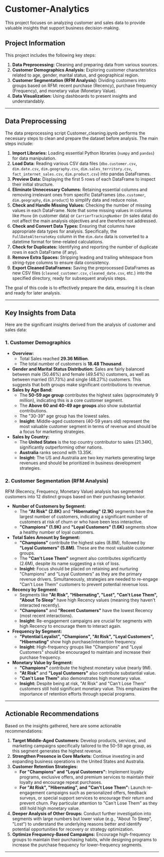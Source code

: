 # Customer-Analytics
This project focuses on analyzing customer and sales data to provide valuable insights that support business decision-making.

## Project Information

This project includes the following key steps:
1.  **Data Preprocessing:** Cleaning and preparing data from various sources.
2.  **Customer Demographics Analysis:** Exploring customer characteristics related to age, gender, marital status, and geographical region.
3.  **Customer Segmentation (RFM Analysis):** Dividing customers into groups based on RFM: recent purchase (Recency), purchase frequency (Frequency), and monetary value (Monetary Value).
4.  **Data Visualization:** Using dashboards to present insights and understandably.

---

## Data Preprocessing

The data preprocessing script Customer_cleaning.ipynb performs the necessary steps to clean and prepare the dataset before analysis. The main steps include:

1.  **Import Libraries:** Loading essential Python libraries (`numpy` and `pandas`) for data manipulation.
2.  **Load Data:** Reading various CSV data files (`dbo.customer.csv`, `dim.date.csv`, `dim.geography.csv`, `dim.sales_territory.csv`, `fact_internet_sales.csv`, `dim.product.csv`) into pandas DataFrames.
3.  **Preview Data:** Displaying the first 5 rows of each DataFrame to inspect their initial structure.
4.  **Eliminate Unnecessary Columns:** Retaining essential columns and removing irrelevant ones from specific DataFrames (`dbo.customer`, `dim.geography`, `dim.product`) to simplify data and reduce noise.
5.  **Check and Handle Missing Values:** Checking the number of missing values in each DataFrame. Note that some missing values in columns like `Phone` (in customer data) or `CarrierTrackingNumber` (in sales data) do not affect the main analysis objectives and are therefore not addressed.
6.  **Check and Convert Data Types:** Ensuring that columns have appropriate data types for analysis. Specifically, the `FullDateAlternateKey` column in the `dim.date` data is converted to a datetime format for time-related calculations.
7.  **Check for Duplicates:** Identifying and reporting the number of duplicate rows in each DataFrame (if any).
8.  **Remove Extra Spaces:** Stripping leading and trailing whitespace from string-type columns to ensure data consistency.
9.  **Export Cleaned DataFrames:** Saving the preprocessed DataFrames as new CSV files (`cleaned_customer.csv`, `cleaned_date.csv`, etc.) into the specified directory, ready for subsequent analysis steps.

The goal of this code is to effectively prepare the data, ensuring it is clean and ready for later analysis.

---

## Key Insights from Data

Here are the significant insights derived from the analysis of customer and sales data:

### 1. Customer Demographics

* **Overview:**
    * Total Sales reached **29.36 Million**.
    * The total number of customers is **18.48 Thousand**.
* **Gender and Marital Status Distribution:** Sales are fairly balanced between male (50.46%) and female (49.54%) customers, as well as between married (51.73%) and single (48.27%) customers. This suggests that both groups make significant contributions to revenue.
* **Sales by Age Band:**
    * The **50-59 age group** contributes the highest sales (approximately 9 million), indicating this is a core customer segment.
    * The **Above 60 and 40-49 age groups** also show substantial contributions.
    * The "30-39" age group has the lowest sales.
    * **Insight:** Middle-aged customers (40-59 years old) represent the most valuable customer segment in terms of revenue and should be a focus for marketing strategies.
* **Sales by Country:**
    * The **United States** is the top country contributor to sales (21.34K), significantly outperforming other nations.
    * **Australia** ranks second with 13.35K.
    * **Insight:** The US and Australia are two key markets generating large revenues and should be prioritized in business development strategies.

### 2. Customer Segmentation (RFM Analysis)

RFM (Recency, Frequency, Monetary Value) analysis has segmented customers into 12 distinct groups based on their purchasing behavior.

* **Number of Customers by Segment:**
    * The **"At Risk" (2.8K)** and **"Hibernating" (2.1K)** segments have the largest number of customers, indicating a significant number of customers at risk of churn or who have been less interactive.
    * **"Champions" (1.9K)** and **"Loyal Customers" (1.6K)** segments show a healthy number of loyal customers.
* **Total Sales Amount by Segment:**
    * **"Champions"** contribute the highest sales (8.8M), followed by **"Loyal Customers" (5.8M)**. These are the most valuable customer groups.
    * The **"Can't Lose Them"** segment also contributes significantly (2.6M), despite its name suggesting a risk of loss.
    * **Insight:** Focus should be placed on retaining and nurturing "Champions" and "Loyal Customers" as they are the primary revenue drivers. Simultaneously, strategies are needed to re-engage "Can't Lose Them" customers to prevent potential revenue loss.
* **Recency by Segment:**
    * Segments like **"At Risk", "Hibernating", "Lost", "Can't Lose Them", "About To Sleep"** have high Recency values (meaning they haven't interacted recently).
    * **"Champions"** and **"Recent Customers"** have the lowest Recency (most recent interactions).
    * **Insight:** Re-engagement campaigns are crucial for segments with high Recency to encourage them to interact again.
* **Frequency by Segment:**
    * **"Potential Loyalist", "Champions", "At Risk", "Loyal Customers", "Hibernating"** show high purchase/interaction frequency.
    * **Insight:** High-frequency groups like "Champions" and "Loyal Customers" should be encouraged to maintain and increase their purchase frequency.
* **Monetary Value by Segment:**
    * **"Champions"** contribute the highest monetary value (nearly 9M).
    * **"At Risk"** and **"Loyal Customers"** also contribute substantial value.
    * **"Can't Lose Them"** also demonstrates high monetary value.
    * **Insight:** Despite being at risk, "At Risk" and "Can't Lose Them" customers still hold significant monetary value. This emphasizes the importance of retention efforts through special programs.

---

## Actionable Recommendations

Based on the insights gathered, here are some actionable recommendations:

1.  **Target Middle-Aged Customers:** Develop products, services, and marketing campaigns specifically tailored to the 50-59 age group, as this segment generates the highest revenue.
2.  **Strengthen Presence in Core Markets:** Continue investing in and expanding business operations in the United States and Australia.
3.  **Customer Retention Strategies:**
    * **For "Champions" and "Loyal Customers":** Implement loyalty programs, exclusive offers, and premium services to maintain their loyalty and encourage repeat purchases.
    * **For "At Risk", "Hibernating", and "Can't Lose Them":** Launch re-engagement campaigns such as personalized offers, feedback surveys, or special support services to encourage their return and prevent churn. Pay particular attention to "Can't Lose Them" as they still hold high monetary value.
4.  **Deeper Analysis of Other Groups:** Conduct further investigation into segments with large numbers but lower value (e.g., "About To Sleep", "Lost") to understand the underlying reasons better and identify potential opportunities for recovery or strategy optimization.
5.  **Optimize Frequency-Based Campaigns:** Encourage high-frequency groups to maintain their purchasing habits, while designing programs to increase the purchase frequency for lower-frequency segments.

---
